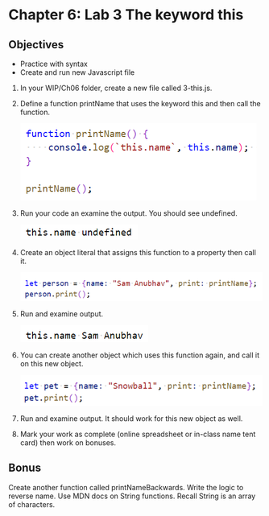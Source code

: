 # Chapter 6: Lab 3 The keyword this 

## Objectives

* Practice with syntax
* Create and run new Javascript file


1. In your WIP/Ch06 folder, create a new file called 3-this.js. 

1. Define a function printName that uses the keyword this and then call the function.

    ![Open in Preview mode to see image](../screenshots/6-3-1-function.png)


1. Run your code an examine the output. You should see undefined.

    ![Open in Preview mode to see image](../screenshots/6-3-2-output.png)



1. Create an object literal that assigns this function to a property then call it.

    ![Open in Preview mode to see image](../screenshots/6-3-3-assign-function.png)




1. Run and examine output. 

    ![Open in Preview mode to see image](../screenshots/6-3-4-output.png)



1. You can create another object which uses this function again, and call it on this new object.

    ![Open in Preview mode to see image](../screenshots/6-3-5-use-again.png)

1. Run and examine output. It should work for this new object as well.
 
1. Mark your work as complete (online spreadsheet or in-class name tent card) then work on bonuses.

## Bonus

Create another function called printNameBackwards. Write the logic to reverse name. Use MDN docs on String functions. Recall String is an array of characters.